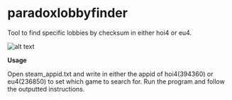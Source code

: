 # paradoxlobbyfinder
Tool to find specific lobbies by checksum in either hoi4 or eu4.

![alt text](https://i.gyazo.com/281af286e9db56532cd9b9ff0699d029.png)

**Usage**

Open steam_appid.txt and write in either the appid of hoi4(394360) or eu4(236850) to set which game to search for.
Run the program and follow the outputted instructions.
